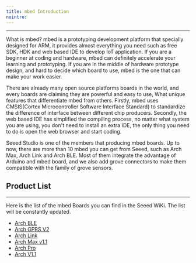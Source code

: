 ```yaml
---
title: mbed Introduction
nointro:
---
```


---
What is mbed? mbed is a prototyping development platform that specially designed for ARM, it provides almost everything you need such as free SDK, HDK and web based IDE to develop IoT application. If you are a beginner at coding and hardware, mbed can definitely accelerate your learning and prototyping. If you are in the middle of hardware prototype design, and hard to decide which board to use, mbed is the one that can make your work easier.

There are already many open source platforms boards in the world, and every boards are claiming they are powerful and easy to use, What unique features that differentiate mbed from others. Firstly, mbed uses CMSIS(Cortex Microcontroller Software Interface Standard) to standardize the difference of interface between different chip producers. Secondly, the web based IDE has simplified the compiling process, no matter what system you are using, you don't need to install an extra IDE, the only thing you need to do is open the web browser and start coding.

Seeed Studio is one of the members that producing mbed boards. Up to now, there are more than 10 mbed you can get from Seeed, such as Arch Max, Arch Link and Arch BLE. Most of them integrate the advantage of Arduino and mbed board, and we also add grove connectors to make them compatible with the family of grove sensors.


## Product  List
---

Here is the list of the mbed Boards you can find in the Seeed WiKi. The list will be constantly updated.

- [Arch BLE](/Arch_BLE/)
- [Arch GPRS V2](/Arch_GPRS_V2/)
- [Arch Link](/Arch_Link/)
- [Arch Max v1.1](/Arch_Max_v1.1/)
- [Arch Pro](/Arch_Pro/)
- [Arch V1.1](/Arch_V1.1/)
